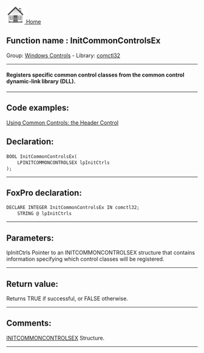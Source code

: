 [<img src="../../images/home.png"> Home ](https://github.com/VFPX/Win32API)  

## Function name : InitCommonControlsEx
Group: [Windows Controls](../../functions_group.md#Windows_Controls)  -  Library: [comctl32](../../Libraries.md#comctl32)  
***  


#### Registers specific common control classes from the common control dynamic-link library (DLL).
***  


## Code examples:
[Using Common Controls: the Header Control](../../samples/sample_298.md)  

## Declaration:
```foxpro  
BOOL InitCommonControlsEx(
	LPINITCOMMONCONTROLSEX lpInitCtrls
);  
```  
***  


## FoxPro declaration:
```foxpro  
DECLARE INTEGER InitCommonControlsEx IN comctl32;
	STRING @ lpInitCtrls  
```  
***  


## Parameters:
lpInitCtrls
Pointer to an INITCOMMONCONTROLSEX structure that contains information specifying which control classes will be registered. 
  
***  


## Return value:
Returns TRUE if successful, or FALSE otherwise.   
***  


## Comments:
<a href="http://msdn.microsoft.com/library/default.asp?url=/library/en-us/shellcc/platform/commctls/common/structures/initcommoncontrolsex.asp">INITCOMMONCONTROLSEX</a> Structure.  
  
***  

